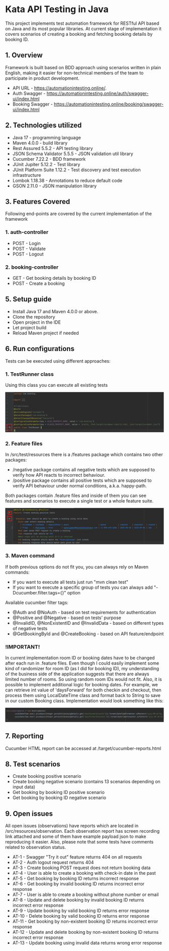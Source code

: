 # Kata API Testing in Java

This project implements test automation framework for RESTful API based on Java and its most popular libraries. At current stage of implementation it covers scenarios of creating a booking and fetching booking details by booking ID.

## 1. Overview

Framework is built based on BDD approach using scenarios written in plain English, making it easier for non-technical members of the team to participate in product development.

- API URL - https://automationintesting.online/.
- Auth Swagger - https://automationintesting.online/auth/swagger-ui/index.html
- Booking Swagger - https://automationintesting.online/booking/swagger-ui/index.html


## 2. Technologies utilized

- Java 17 - programming language
- Maven 4.0.0 - build library
- Rest Assured 5.5.2 - API testing library
- JSON Schema Validator 5.5.5 - JSON validation util library
- Cucumber 7.22.2 - BDD framework
- JUnit Jupiter 5.12.2 - Test library
- JUnit Platform Suite 1.12.2 - Test discovery and test execution infrastructure
- Lombok 1.18.38 - Annotations to reduce default code
- GSON 2.11.0 - JSON manipulation library

## 3. Features Covered

Following end-points are covered by the current implementation of the framework

### 1. auth-controller
- POST - Login
- POST - Validate
- POST - Logout

### 2. booking-controller
- GET - Get booking details by booking ID
- POST - Create a booking

## 5. Setup guide

- Install Java 17 and Maven 4.0.0 or above.
- Clone the repository
- Open project in the IDE
- Let project build
- Reload Maven project if needed

## 6. Run configurations

Tests can be executed using different approaches:
### 1. TestRunner class
Using this class you can execute all existing tests 

![img_3.png](images/testRunnerScreenshot.png)

### 2. Feature files
In /src/test/resources there is a /features package which contains two other packages: 
- /negative package contains all negative tests which are supposed to verify how API reacts to incorrect behaviour. 
- /positive package contains all positive tests which are supposed to verify API behaviour under normal conditions, a.k.a. happy-path.

Both packages contain .feature files and inside of them you can see features and scenarios to execute a single test or a whole feature suite.

![img_2.png](images/featureFileScreenshot.png)

### 3. Maven command
If both previous options do not fit you, you can always rely on Maven commands:
- If you want to execute all tests just run "mvn clean test"
- If you want to execute a specific group of tests you can always add "-Dcucumber.filter.tags={}" option 

Available cucumber filter tags:
- @Auth and @NoAuth - based on test requirements for authentication
- @Positive and @Negative - based on tests' purpose
- @InvalidID, @NonExistentID and @InvalidData - based on different types of negative tests
- @GetBookingById and @CreateBooking - based on API feature/endpoint

### !IMPORTANT!
In current implementation room ID or booking dates have to be changed after each run in .feature files. 
Even though I could easily implement some kind of randomizer for room ID (as I did for booking ID), my understanding of the business side of the application suggests that there are always limited number of rooms. 
So using random room IDs would not fit. Also, it is possible to implement additional logic for booking dates. 
For example, we can retrieve int value of 'daysForward' for both checkin and checkout, then process them using LocalDateTime class and format back to String to save in our custom Booking class.
Implementation would look something like this:

![img.png](images/daysForwardImplementationExample.png)

## 7. Reporting

Cucumber HTML report can be accessed at /target/cucumber-reports.html

## 8. Test scenarios

- Create booking positive scenario
- Create booking negative scenario (contains 13 scenarios depending on input data)
- Get booking by booking ID positive scenario
- Get booking by booking ID negative scenario

## 9. Open issues

All open issues (observations) have reports which are located in /src/resources/observation.
Each observation report has screen recording link attached and some of them have example payload json to make reproducing it easier.
Also, please note that some tests have comments related to observation status.

- AT-1 - Swagger "Try it out" feature returns 404 on all requests
- AT-2 - Auth logout request returns 404
- AT-3 - Create booking POST request does not return booking data
- AT-4 - User is able to create a booking with check-in date in the past
- AT-5 - Get booking by booking ID returns incorrect response
- AT-6 - Get booking by invalid booking ID returns incorrect error response
- AT-7 - User is able to create a booking without phone number or email
- AT-8 - Update and delete booking by invalid booking ID returns incorrect error response
- AT-9 - Update booking by valid booking ID returns error response
- AT-10 - Delete booking by valid booking ID returns error response
- AT-11 - Get booking by non-existent booking ID returns incorrect error response
- AT-12 - Update and delete booking by non-existent booking ID returns incorrect error response
- AT-13 - Update booking using invalid data returns wrong error response
